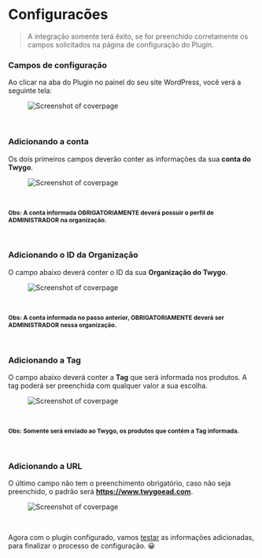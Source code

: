 # Configuracões

> A integração somente terá êxito, se for preenchido corretamente os campos solicitados na página de configuração do Plugin.

### Campos de configuração

Ao clicar na aba do Plugin no painel do seu site WordPress, você verá a seguinte tela:

<figure class="thumbnails">
  <img src="_media/config_screen.png" alt="Screenshot of coverpage" title="Tela de configuração">
</figure>

<br/>

### Adicionando a conta

Os dois primeiros campos deverão conter as informações da sua <strong>conta do Twygo</strong>.

<figure class="thumbnails">
  <img src="_media/conta.png" alt="Screenshot of coverpage" title="Adicionando dados da conta">
</figure>

<br/>

<strong style="font-size: 12px;">Obs: A conta informada OBRIGATORIAMENTE deverá possuir o perfil de ADMINISTRADOR na organização.</strong>

<br/>

### Adicionando o ID da Organização

O campo abaixo deverá conter o ID da sua <strong>Organização do Twygo</strong>.

<figure class="thumbnails">
  <img src="_media/id_org.png" alt="Screenshot of coverpage" title="Adicionando ID da organização">
</figure>

<br/>

<strong style="font-size: 12px;">Obs: A conta informada no passo anterior, OBRIGATORIAMENTE deverá ser ADMINISTRADOR nessa organização.</strong>

<br/>

### Adicionando a Tag

O campo abaixo deverá conter a <strong>Tag</strong> que será informada nos produtos. A tag poderá ser preenchida com qualquer valor a sua escolha.

<figure class="thumbnails">
  <img src="_media/tag.png" alt="Screenshot of coverpage" title="Adicionando a tag">
</figure>

<br/>

<strong style="font-size: 12px;">Obs: Somente será enviado ao Twygo, os produtos que contém a Tag informada.</strong>

<br/>

### Adicionando a URL

O último campo não tem o preenchimento obrigatório, caso não seja preenchido, o padrão será <strong>https://www.twygoead.com</strong>.

<figure class="thumbnails">
  <img src="_media/url.png" alt="Screenshot of coverpage" title="Adicionando a URL">
</figure>

<br/>

Agora com o plugin configurado, vamos [testar](/pages/configuracoes/validando.md) as informações adicionadas, para finalizar o processo de configuração. 😀